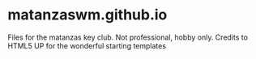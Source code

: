 # matanzaswm.github.io

Files for the matanzas key club. Not professional, hobby only. Credits to HTML5 UP for the wonderful starting templates
